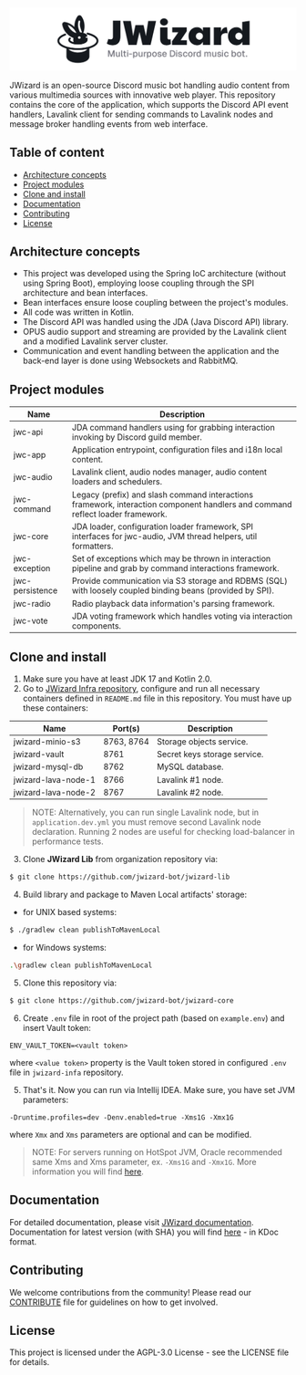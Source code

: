 ![](.github/banner.png)

JWizard is an open-source Discord music bot handling audio content from various multimedia sources with innovative web
player. This repository contains the core of the application, which supports the Discord API event handlers, Lavalink
client for sending commands to Lavalink nodes and message broker handling events from web interface.

## Table of content

* [Architecture concepts](#architecture-concepts)
* [Project modules](#project-modules)
* [Clone and install](#clone-and-install)
* [Documentation](#documentation)
* [Contributing](#contributing)
* [License](#license)

## Architecture concepts

* This project was developed using the Spring IoC architecture (without using Spring Boot), employing loose coupling
  through the SPI architecture and bean interfaces.
* Bean interfaces ensure loose coupling between the project's modules.
* All code was written in Kotlin.
* The Discord API was handled using the JDA (Java Discord API) library.
* OPUS audio support and streaming are provided by the Lavalink client and a modified Lavalink server cluster.
* Communication and event handling between the application and the back-end layer is done using Websockets and RabbitMQ.

## Project modules

| Name            | Description                                                                                                                    |
|-----------------|--------------------------------------------------------------------------------------------------------------------------------|
| jwc-api         | JDA command handlers using for grabbing interaction invoking by Discord guild member.                                          |
| jwc-app         | Application entrypoint, configuration files and i18n local content.                                                            |
| jwc-audio       | Lavalink client, audio nodes manager, audio content loaders and schedulers.                                                    |
| jwc-command     | Legacy (prefix) and slash command interactions framework, interaction component handlers and command reflect loader framework. |
| jwc-core        | JDA loader, configuration loader framework, SPI interfaces for jwc-audio, JVM thread helpers, util formatters.                 |
| jwc-exception   | Set of exceptions which may be thrown in interaction pipeline and grab by command interactions framework.                      |
| jwc-persistence | Provide communication via S3 storage and RDBMS (SQL) with loosely coupled binding beans (provided by SPI).                     |
| jwc-radio       | Radio playback data information's parsing framework.                                                                           |
| jwc-vote        | JDA voting framework which handles voting via interaction components.                                                          |

## Clone and install

1. Make sure you have at least JDK 17 and Kotlin 2.0.
2. Go to [JWizard Infra repository](https://github.com/jwizard-bot/jwizard-infra), configure and run all necessary
   containers defined in `README.md` file in this repository. You must have up these containers:

| Name                | Port(s)    | Description                  |
|---------------------|------------|------------------------------|
| jwizard-minio-s3    | 8763, 8764 | Storage objects service.     |
| jwizard-vault       | 8761       | Secret keys storage service. |
| jwizard-mysql-db    | 8762       | MySQL database.              |
| jwizard-lava-node-1 | 8766       | Lavalink #1 node.            |
| jwizard-lava-node-2 | 8767       | Lavalink #2 node.            |

> NOTE: Alternatively, you can run single Lavalink node, but in `application.dev.yml` you must remove second Lavalink
> node declaration. Running 2 nodes are useful for checking load-balancer in performance tests.

3. Clone **JWizard Lib** from organization repository via:

```bash
$ git clone https://github.com/jwizard-bot/jwizard-lib
```

4. Build library and package to Maven Local artifacts' storage:

* for UNIX based systems:

```bash
$ ./gradlew clean publishToMavenLocal
```

* for Windows systems:

```bash
.\gradlew clean publishToMavenLocal
```

5. Clone this repository via:

```bash
$ git clone https://github.com/jwizard-bot/jwizard-core
```

6. Create `.env` file in root of the project path (based on `example.env`) and insert Vault token:

```properties
ENV_VAULT_TOKEN=<vault token>
```

where `<value token>` property is the Vault token stored in configured `.env` file in `jwizard-infa` repository.

5. That's it. Now you can run via Intellij IDEA. Make sure, you have set JVM parameters:

```
-Druntime.profiles=dev -Denv.enabled=true -Xms1G -Xmx1G
```

where `Xmx` and `Xms` parameters are optional and can be modified.

> NOTE: For servers running on HotSpot JVM, Oracle recommended same Xms and Xms parameter, ex. `-Xms1G` and `-Xmx1G`.
> More information you will
> find [here](https://docs.oracle.com/cd/E74363_01/ohi_vbp_-_installation_guide--20160224-094432-html-chunked/s66.html).

## Documentation

For detailed documentation, please visit [JWizard documentation](https://jwizard.pl/docs).
<br>
Documentation for latest version (with SHA) you will find [here](https://docs.jwizard.pl/jwc) - in KDoc format.

## Contributing

We welcome contributions from the community! Please read our [CONTRIBUTE](./CONTRIBUTE.md) file for guidelines on how
to get involved.

## License

This project is licensed under the AGPL-3.0 License - see the LICENSE file for details.
